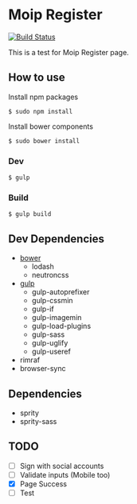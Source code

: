 # Moip Register
[![Build Status](https://travis-ci.org/tcelestino/moip-register.svg?branch=master)](https://travis-ci.org/tcelestino/moip-register)

This is a test for Moip Register page.

## How to use

Install npm packages

``
$ sudo npm install
``

Install bower components

``
$ sudo bower install
``

### Dev

``
$ gulp
``

### Build

``
$ gulp build
``

## Dev Dependencies

* [bower](http://bower.io/)
  * lodash
  * neutroncss
* [gulp](http://gulpjs.com/)
  * gulp-autoprefixer
  * gulp-cssmin
  * gulp-if
  * gulp-imagemin
  * gulp-load-plugins
  * gulp-sass
  * gulp-uglify
  * gulp-useref
* rimraf
* browser-sync

## Dependencies
  * sprity
  * sprity-sass

## TODO

- [ ] Sign with social accounts
- [ ] Validate inputs (Mobile too)
- [x] Page Success
- [ ] Test
